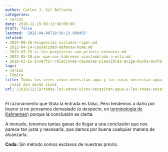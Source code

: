 ```yaml
---
author: Carlos J. Gil Bellosta
categories:
- varios
date: 2018-12-19 08:13:08+00:00
draft: false
lastmod: '2025-04-06T18:56:13.909455'
related:
- 2024-09-26-exigencias-aisladas-rigor.md
- 2022-04-14-causalidad-defensa-hume.md
- 2019-03-15-si-los-prejuicios-son-prioris-entonces.md
- 2021-05-20-por-que-nos-habremos-acostumbrado-a-esto.md
- 2018-03-16-invertir-relaciones-causales-plausibles-exige-mucha-mucha-explicacion.md
tags:
- varios
- lógica
title: Todos los seres vivos necesitan agua y las rosas necesitan agua, luego las
  rosas son seres vivos
url: /2018/12/19/todos-los-seres-vivos-necesitan-agua-y-las-rosas-necesitan-agua-luego-las-rosas-son-seres-vivos/
---
```


El razonamiento que titula la entrada es falso. Pero tendemos a darlo por bueno si no pensamos demasiado (o _despacio_, en [terminología de Kahneman](https://en.wikipedia.org/wiki/Thinking,_Fast_and_Slow)) porque la conclusión es cierta.

A menudo, tenemos tantas ganas de llegar a una conclusión que nos parece tan justa y necesaria, que damos por buena cualquier manera de alcanzarla.

**Coda:** Sin método somos esclavos de nuestras prioris.
